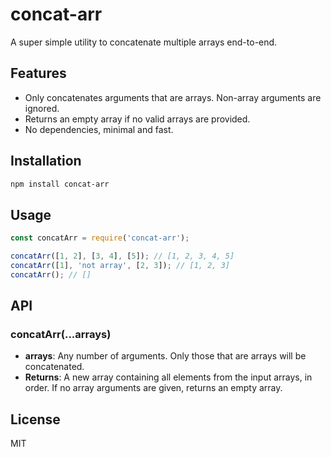 # concat-arr

A super simple utility to concatenate multiple arrays end-to-end.

## Features
- Only concatenates arguments that are arrays. Non-array arguments are ignored.
- Returns an empty array if no valid arrays are provided.
- No dependencies, minimal and fast.

## Installation

```sh
npm install concat-arr
```

## Usage

```js
const concatArr = require('concat-arr');

concatArr([1, 2], [3, 4], [5]); // [1, 2, 3, 4, 5]
concatArr([1], 'not array', [2, 3]); // [1, 2, 3]
concatArr(); // []
```

## API

### concatArr(...arrays)

- **arrays**: Any number of arguments. Only those that are arrays will be concatenated.
- **Returns**: A new array containing all elements from the input arrays, in order. If no array arguments are given, returns an empty array.

## License
MIT

